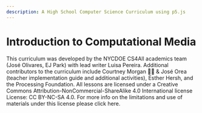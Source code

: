 ```yaml
---
description: A High School Computer Science Curriculum using p5.js
---
```


# Introduction to Computational Media

This curriculum was developed by the NYCDOE CS4All academics team \(José Olivares, EJ Park\) with lead writer Luisa Pereira. Additional contributors to the curriculum include Courtney Morgan 🙆‍♀️ & José Orea \(teacher implementation guide and additional activities\), Esther Hersh, and the Processing Foundation. All lessons are licensed under a Creative Commons Attribution-NonCommercial-ShareAlike 4.0 International license License: CC BY-NC-SA 4.0. For more info on the limitations and use of materials under this license please click here.

